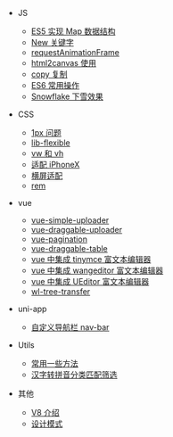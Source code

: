 - JS

  - [ES5 实现 Map 数据结构](js/ES5Map)
  - [New 关键字](js/new)
  - [requestAnimationFrame](js/requestAnimationFrame)
  - [html2canvas 使用](js/html2canvas)
  - [copy 复制](js/copy)
  - [ES6 常用操作](js/skill-es6)
  - [Snowflake 下雪效果](js/Snowflake)

- CSS

  - [1px 问题](css/1px)
  - [lib-flexible](css/lib-flexible)
  - [vw 和 vh](css/vwvh)
  - [适配 iPhoneX](css/适配iPhoneX)
  - [横屏适配](css/横屏适配)
  - [rem](css/rem)

- vue

  - [vue-simple-uploader](vue/vue-simple-uploader)
  - [vue-draggable-uploader](vue/vue-draggable-uploader)
  - [vue-pagination](vue/vue-pagination)
  - [vue-draggable-table](vue/vue-draggable-table)
  - [vue 中集成 tinymce 富文本编辑器](vue/vue-tinymce)
  - [vue 中集成 wangeditor 富文本编辑器](vue/vue-wangeditor)
  - [vue 中集成 UEditor 富文本编辑器](vue/vue-UEditor)
  - [wl-tree-transfer](vue/wl-tree-transfer)

- uni-app

  - [自定义导航栏 nav-bar](uniapp/navbar)

- Utils

  - [常用一些方法](utils/utils)
  - [汉字转拼音分类匹配筛选](utils/pinyin)

- 其他

  - [V8 介绍](others/v8)
  - [设计模式](others/designPattern)
